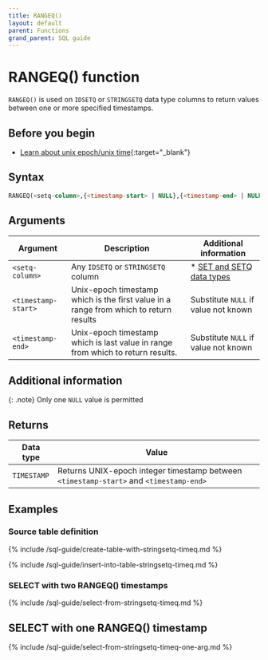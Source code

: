 ```yaml
---
title: RANGEQ()
layout: default
parent: Functions
grand_parent: SQL guide
---
```


# RANGEQ() function

`RANGEQ()` is used on `IDSETQ` or `STRINGSETQ` data type columns to return values between one or more specified timestamps.

## Before you begin
* [Learn about unix epoch/unix time](https://en.wikipedia.org/wiki/Unix_time){:target="_blank"}

## Syntax

```sql
RANGEQ(<setq-column>,{<timestamp-start> | NULL},{<timestamp-end> | NULL})
```

## Arguments

| Argument | Description | Additional information |
|---|---|---|
| `<setq-column>` | Any `IDSETQ` or `STRINGSETQ` column | * [SET and SETQ data types](/docs/sql-guide/data-types/data-type-set-setq) |
| `<timestamp-start>` | Unix-epoch timestamp which is the first value in a range from which to return results | Substitute `NULL` if value not known |
| `<timestamp-end>` | Unix-epoch timestamp which is last value in range from which to return results. | Substitute `NULL` if value not known |

## Additional information

{: .note}
Only one `NULL` value is permitted

## Returns

| Data type | Value |
|---|---|
| `TIMESTAMP` | Returns UNIX-epoch integer timestamp between `<timestamp-start>` and `<timestamp-end>` |

## Examples

### Source table definition

{% include /sql-guide/create-table-with-stringsetq-timeq.md %}

{% include /sql-guide/insert-into-table-stringsetq-timeq.md %}

### SELECT with two RANGEQ() timestamps

{% include /sql-guide/select-from-stringsetq-timeq.md %}

## SELECT with one RANGEQ() timestamp

{% include /sql-guide/select-from-stringsetq-timeq-one-arg.md %}
